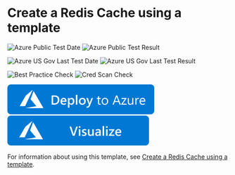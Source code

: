 # Create a Redis Cache using a template

![Azure Public Test Date](https://azurequickstartsservice.blob.core.windows.net/badges/101-redis-cache/PublicLastTestDate.svg)
![Azure Public Test Result](https://azurequickstartsservice.blob.core.windows.net/badges/101-redis-cache/PublicDeployment.svg)

![Azure US Gov Last Test Date](https://azurequickstartsservice.blob.core.windows.net/badges/101-redis-cache/FairfaxLastTestDate.svg)
![Azure US Gov Last Test Result](https://azurequickstartsservice.blob.core.windows.net/badges/101-redis-cache/FairfaxDeployment.svg)

![Best Practice Check](https://azurequickstartsservice.blob.core.windows.net/badges/101-redis-cache/BestPracticeResult.svg)
![Cred Scan Check](https://azurequickstartsservice.blob.core.windows.net/badges/101-redis-cache/CredScanResult.svg)

[![Deploy To Azure](https://raw.githubusercontent.com/Azure/azure-quickstart-templates/master/1-CONTRIBUTION-GUIDE/images/deploytoazure.svg?sanitize=true)](https://portal.azure.com/#create/Microsoft.Template/uri/https%3A%2F%2Fraw.githubusercontent.com%2Fazure%2Fazure-quickstart-templates%2Fmaster%2F101-redis-cache%2Fazuredeploy.json)
[![Visualize](https://raw.githubusercontent.com/Azure/azure-quickstart-templates/master/1-CONTRIBUTION-GUIDE/images/visualizebutton.svg?sanitize=true)](http://armviz.io/#/?load=https%3A%2F%2Fraw.githubusercontent.com%2Fazure%2Fazure-quickstart-templates%2Fmaster%2F101-redis-cache%2Fazuredeploy.json)

For information about using this template, see [Create a Redis Cache using a template](https://azure.microsoft.com/en-us/documentation/articles/cache-redis-cache-arm-provision/).


